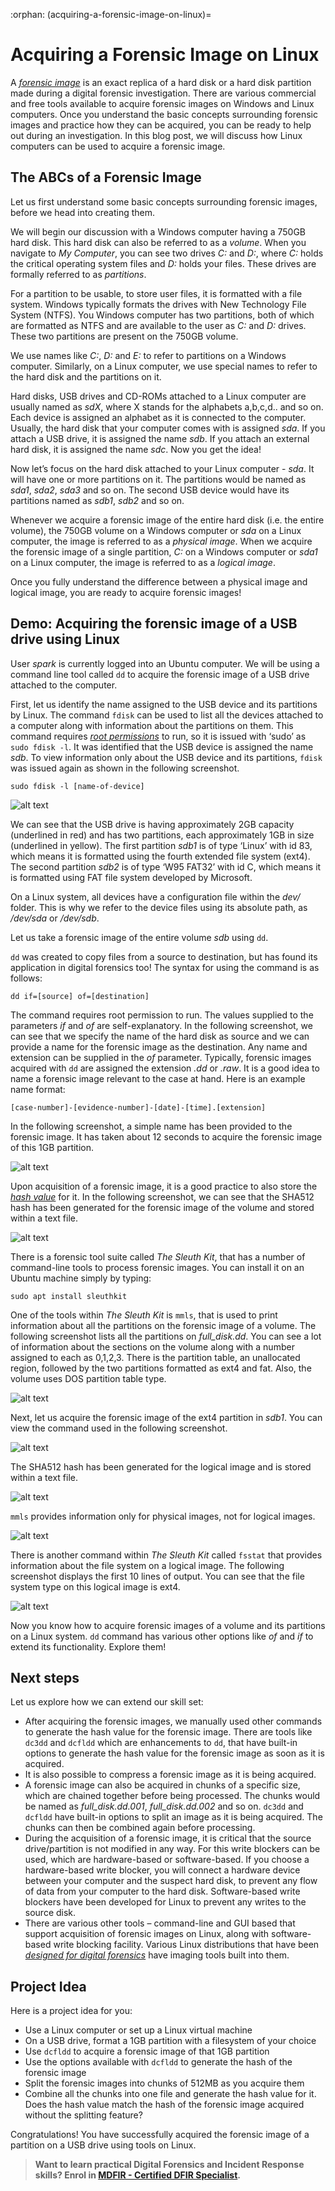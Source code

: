 :orphan:
(acquiring-a-forensic-image-on-linux)=
# Acquiring a Forensic Image on Linux
 
A *[forensic image](get-the-evidence-you-need-with-forensic-images)* is an exact replica of a hard disk or a hard disk partition made during a digital forensic investigation. There are various commercial and free tools available to acquire forensic images on Windows and Linux computers. Once you understand the basic concepts surrounding forensic images and practice how they can be acquired, you can be ready to help out during an investigation. In this blog post, we will discuss how Linux computers can be used to acquire a forensic image.

## The ABCs of a Forensic Image

Let us first understand some basic concepts surrounding forensic images, before we head into creating them.

We will begin our discussion with a Windows computer having a 750GB hard disk. This hard disk can also be referred to as a *volume*. When you navigate to *My Computer*, you can see two drives *C:* and *D:*, where *C:* holds the critical operating system files and *D:* holds your files. These drives are formally referred to as *partitions*. 

For a partition to be usable, to store user files, it is formatted with a file system. Windows typically formats the drives with New Technology File System (NTFS). You Windows computer has two partitions, both of which are formatted as NTFS and are available to the user as *C:* and *D:* drives. These two partitions are present on the 750GB volume.

We use names like *C:*, *D:* and *E:* to refer to partitions on a Windows computer. Similarly, on a Linux computer, we use special names to refer to the hard disk and the partitions on it. 

Hard disks, USB drives and CD-ROMs attached to a Linux computer are usually named as *sdX*, where X stands for the alphabets a,b,c,d.. and so on. Each device is assigned an alphabet as it is connected to the computer. Usually, the hard disk that your computer comes with is assigned *sda*. If you attach a USB drive, it is assigned the name *sdb*. If you attach an external hard disk, it is assigned the name *sdc*. Now you get the idea!

Now let’s focus on the hard disk attached to your Linux computer - *sda*. It will have one or more partitions on it. The partitions would be named as *sda1*, *sda2*, *sda3* and so on. The second USB device would have its partitions named as *sdb1*, *sdb2* and so on.

Whenever we acquire a forensic image of the entire hard disk (i.e. the entire volume), the 750GB volume on a Windows computer or *sda* on a Linux computer, the image is referred to as a *physical image*. When we acquire the forensic image of a single partition, *C:* on a Windows computer or *sda1* on a Linux computer, the image is referred to as a *logical image*.

Once you fully understand the difference between a physical image and logical image, you are ready to acquire forensic images!  

## Demo: Acquiring the forensic image of a USB drive using Linux

User *spark* is currently logged into an Ubuntu computer. We will be using a command line tool called `dd` to acquire the forensic image of a USB drive attached to the computer. 

First, let us identify the name assigned to the USB device and its partitions by Linux. The command `fdisk` can be used to list all the devices attached to a computer along with information about the partitions on them. This command requires *[root permissions](root-login-vs-sudo)* to run, so it is issued with ‘sudo’ as `sudo fdisk -l`. It was identified that the USB device is assigned the name *sdb*. To view information only about the USB device and its partitions, `fdisk` was issued again as shown in the following screenshot.

`sudo fdisk -l [name-of-device]`

![alt text](images/dd-1.png)

We can see that the USB drive is having approximately 2GB capacity (underlined in red) and has two partitions, each approximately 1GB in size (underlined in yellow). The first partition *sdb1* is of type ‘Linux’ with id 83, which means it is formatted using the fourth extended file system (ext4). The second partition *sdb2* is of type ‘W95 FAT32’ with id C, which means it is formatted using FAT file system developed by Microsoft.

On a Linux system, all devices have a configuration file within the *dev/* folder. This is why we refer to the device files using its absolute path, as */dev/sda* or */dev/sdb*.

Let us take a forensic image of the entire volume *sdb* using `dd`.

`dd` was created to copy files from a source to destination, but has found its application in digital forensics too! The syntax for using the command is as follows:

`dd if=[source] of=[destination]`

The command requires root permission to run. The values supplied to the parameters *if* and *of* are self-explanatory. In the following screenshot, we can see that we specify the name of the hard disk as source and we can provide a name for the forensic image as the destination. Any name and extension can be supplied in the *of* parameter. Typically, forensic images acquired with `dd` are assigned the extension *.dd* or *.raw*. It is a good idea to name a forensic image relevant to the case at hand. Here is an example name format:

`[case-number]-[evidence-number]-[date]-[time].[extension]`

In the following screenshot, a simple name has been provided to the forensic image. It has taken about 12 seconds to acquire the forensic image of this 1GB partition.

![alt text](images/dd-2.png)

Upon acquisition of a forensic image, it is a good practice to also store the *[hash value](digital-forensics-hashing-for-data-integrity)* for it.  In the following screenshot, we can see that the SHA512 hash has been generated for the forensic image of the volume and stored within a text file.

![alt text](images/dd-3.png)

There is a forensic tool suite called *The Sleuth Kit*, that has a number of command-line tools to process forensic images. You can install it on an Ubuntu machine simply by typing:

`sudo apt install sleuthkit`

One of the tools within *The Sleuth Kit* is `mmls`, that is used to print information about all the partitions on the forensic image of a volume. The following screenshot lists all the partitions on *full_disk.dd*. You can see a lot of information about the sections on the volume along with a number assigned to each as 0,1,2,3. There is the partition table, an unallocated region, followed by the two partitions formatted as ext4 and fat. Also, the volume uses DOS partition table type.

![alt text](images/dd-4.png)

Next, let us acquire the forensic image of the ext4 partition in *sdb1*. You can view the command used in the following screenshot.

![alt text](images/dd-5.png)

The SHA512 hash has been generated for the logical image and is stored within a text file.

![alt text](images/dd-6.png)

`mmls` provides information only for physical images, not for logical images.

![alt text](images/dd-7.png)

There is another command within *The Sleuth Kit* called `fsstat` that provides information about the file system on a logical image. The following screenshot displays the first 10 lines of output. You can see that the file system type on this logical image is ext4.

![alt text](images/dd-8.png)

Now you know how to acquire forensic images of a volume and its partitions on a Linux system. `dd` command has various other options like *of* and *if* to extend its functionality. Explore them!

## Next steps

Let us explore how we can extend our skill set:

- After acquiring the forensic images, we manually used other commands to generate the hash value for the forensic image. There are tools like `dc3dd` and `dcfldd` which are enhancements to `dd`, that have built-in options to generate the hash value for the forensic image as soon as it is acquired.
- It is also possible to compress a forensic image as it is being acquired.
- A forensic image can also be acquired in chunks of a specific size, which are chained together before being processed. The chunks would be named as *full_disk.dd.001*, *full_disk.dd.002* and so on. `dc3dd` and `dcfldd` have built-in options to split an image as it is being acquired. The chunks can then be combined again before processing.
- During the acquisition of a forensic image, it is critical that the source drive/partition is not modified in any way. For this write blockers can be used, which are hardware-based or software-based. If you choose a hardware-based write blocker, you will connect a hardware device between your computer and the suspect hard disk, to prevent any flow of data from your computer to the hard disk. Software-based write blockers have been developed for Linux to prevent any writes to the source disk.
- There are various other tools – command-line and GUI based that support acquisition of forensic images on Linux, along with software-based write blocking facility. Various Linux distributions that have been *[designed for digital forensics](installing-software-on-linux-distributions-with-package-managers)* have imaging tools built into them.

## Project Idea

Here is a project idea for you:

- Use a Linux computer or set up a Linux virtual machine
- On a USB drive, format a 1GB partition with a filesystem of your choice
- Use `dcfldd` to acquire a forensic image of that 1GB partition
- Use the options available with `dcfldd` to generate the hash of the forensic image
- Split the forensic images into chunks of 512MB as you acquire them
- Combine all the chunks into one file and generate the hash value for it. Does the hash value match the hash of the forensic image acquired without the splitting feature?

Congratulations! You have successfully acquired the forensic image of a partition on a USB drive using tools on Linux.

> **Want to learn practical Digital Forensics and Incident Response skills? Enrol in [MDFIR - Certified DFIR Specialist](https://www.mosse-institute.com/certifications/mdfir-certified-dfir-specialist.html).**